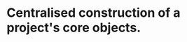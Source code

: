 Centralised construction of a project's core objects.
=====================================================
